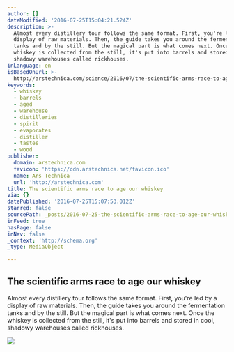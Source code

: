 ```yaml
---
author: []
dateModified: '2016-07-25T15:04:21.524Z'
description: >-
  Almost every distillery tour follows the same format. First, you're led by a
  display of raw materials. Then, the guide takes you around the fermentation
  tanks and by the still. But the magical part is what comes next. Once the
  whiskey is collected from the still, it's put into barrels and stored in cool,
  shadowy warehouses called rickhouses.
inLanguage: en
isBasedOnUrl: >-
  http://arstechnica.com/science/2016/07/the-scientific-arms-race-to-age-our-whiskey/
keywords:
  - whiskey
  - barrels
  - aged
  - warehouse
  - distilleries
  - spirit
  - evaporates
  - distiller
  - tastes
  - wood
publisher:
  domain: arstechnica.com
  favicon: 'https://cdn.arstechnica.net/favicon.ico'
  name: Ars Technica
  url: 'http://arstechnica.com'
title: The scientific arms race to age our whiskey
via: {}
datePublished: '2016-07-25T15:07:53.012Z'
starred: false
sourcePath: _posts/2016-07-25-the-scientific-arms-race-to-age-our-whiskey.md
inFeed: true
hasPage: false
inNav: false
_context: 'http://schema.org'
_type: MediaObject

---
```

<article style=""><h1>The scientific arms race to age our whiskey</h1><p>Almost every distillery tour follows the same format. First, you're led by a display of raw materials. Then, the guide takes you around the fermentation tanks and by the still. But the magical part is what comes next. Once the whiskey is collected from the still, it's put into barrels and stored in cool, shadowy warehouses called rickhouses.</p><img src="http://cdn.arstechnica.net/wp-content/uploads/2016/07/ArsWhiskey-640x429.jpg" /></article>